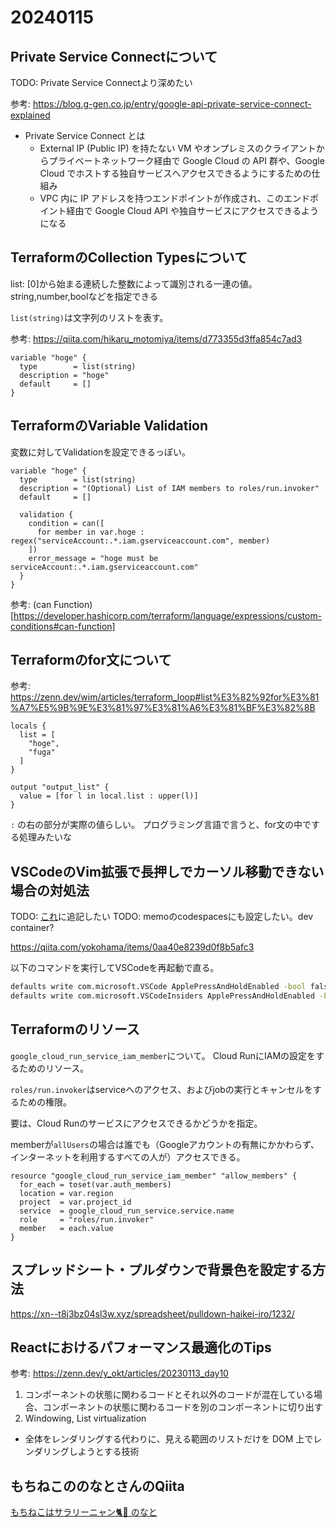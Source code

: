 # 20240115

## Private Service Connectについて

TODO: Private Service Connectより深めたい

参考: https://blog.g-gen.co.jp/entry/google-api-private-service-connect-explained

- Private Service Connect とは
  - External IP (Public IP) を持たない VM やオンプレミスのクライアントからプライベートネットワーク経由で Google Cloud の API 群や、Google Cloud でホストする独自サービスへアクセスできるようにするための仕組み
  - VPC 内に IP アドレスを持つエンドポイントが作成され、このエンドポイント経由で Google Cloud API や独自サービスにアクセスできるようになる

## TerraformのCollection Typesについて

list: [0]から始まる連続した整数によって識別される一連の値。string,number,boolなどを指定できる

`list(string)`は文字列のリストを表す。

参考: https://qiita.com/hikaru_motomiya/items/d773355d3ffa854c7ad3

```
variable "hoge" {
  type        = list(string)
  description = "hoge"
  default     = []
}
```

## TerraformのVariable Validation

変数に対してValidationを設定できるっぽい。

```
variable "hoge" {
  type        = list(string)
  description = "(Optional) List of IAM members to roles/run.invoker"
  default     = []

  validation {
    condition = can([
      for member in var.hoge : regex("serviceAccount:.*.iam.gserviceaccount.com", member)
    ])
    error_message = "hoge must be serviceAccount:.*.iam.gserviceaccount.com"
  }
}
```

参考: (can Function)[https://developer.hashicorp.com/terraform/language/expressions/custom-conditions#can-function]

## Terraformのfor文について

参考: https://zenn.dev/wim/articles/terraform_loop#list%E3%82%92for%E3%81%A7%E5%9B%9E%E3%81%97%E3%81%A6%E3%81%BF%E3%82%8B 

```
locals {
  list = [
    "hoge",
    "fuga"
  ]
}

output "output_list" {
  value = [for l in local.list : upper(l)]
}
```

`:` の右の部分が実際の値らしい。
プログラミング言語で言うと、for文の中でする処理みたいな

## VSCodeのVim拡張で長押しでカーソル移動できない場合の対処法

TODO: [これ](https://www.engilaboo.com/my-pc-settings/)に追記したい
TODO: memoのcodespacesにも設定したい。dev container?

https://qiita.com/yokohama/items/0aa40e8239d0f8b5afc3

以下のコマンドを実行してVSCodeを再起動で直る。

```zsh
defaults write com.microsoft.VSCode ApplePressAndHoldEnabled -bool false
defaults write com.microsoft.VSCodeInsiders ApplePressAndHoldEnabled -bool false
```

## Terraformのリソース

`google_cloud_run_service_iam_member`について。
Cloud RunにIAMの設定をするためのリソース。

`roles/run.invoker`はserviceへのアクセス、およびjobの実行とキャンセルをするための権限。

要は、Cloud Runのサービスにアクセスできるかどうかを指定。

memberが`allUsers`の場合は誰でも（Googleアカウントの有無にかかわらず、インターネットを利用するすべての人が）アクセスできる。

```
resource "google_cloud_run_service_iam_member" "allow_members" {
  for_each = toset(var.auth_members)
  location = var.region
  project  = var.project_id
  service  = google_cloud_run_service.service.name
  role     = "roles/run.invoker"
  member   = each.value
}
```

## スプレッドシート・プルダウンで背景色を設定する方法

https://xn--t8j3bz04sl3w.xyz/spreadsheet/pulldown-haikei-iro/1232/

## Reactにおけるパフォーマンス最適化のTips

参考: https://zenn.dev/y_okt/articles/20230113_day10

1. コンポーネントの状態に関わるコードとそれ以外のコードが混在している場合、コンポーネントの状態に関わるコードを別のコンポーネントに切り出す
2. Windowing, List virtualization
- 全体をレンダリングする代わりに、見える範囲のリストだけを DOM 上でレンダリングしようとする技術

## もちねこののなとさんのQiita

[もちねこはサラリーニャン🐈💨 のなと](https://qiita.com/MchinecoNonato)

## 